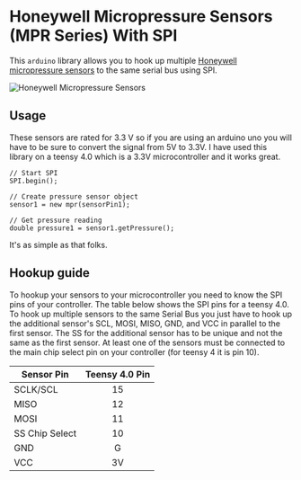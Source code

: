 # Honeywell Micropressure Sensors (MPR Series) With SPI

This `arduino` library allows you to hook up multiple [Honeywell micropressure sensors](https://sensing.honeywell.com/honeywell-sensing-micropressure-board-mount-pressure-mpr-series-datasheet-32332628-en.pdf) to the same serial bus using SPI.

![Honeywell Micropressure Sensors](https://github.com/omarHus/Honeywell-MPR-SPI/raw/master/images/Honeywell_MicroPressure_Evaluation_Board.png "Honeywell MPR Series Sensors")

## Usage

These sensors are rated for 3.3 V so if you are using an arduino uno you will have to be sure to convert the signal from 5V to 3.3V.
I have used this library on a teensy 4.0 which is a 3.3V microcontroller and it works great.

```
// Start SPI
SPI.begin();

// Create pressure sensor object
sensor1 = new mpr(sensorPin1);

// Get pressure reading
double pressure1 = sensor1.getPressure();
```

It's as simple as that folks.

## Hookup guide

To hookup your sensors to your microcontroller you need to know the SPI pins of your controller. The table below shows the SPI pins for a teensy 4.0. To hook up multiple sensors to the same Serial Bus you just have to hook up the additional sensor's SCL, MOSI, MISO, GND, and VCC in parallel to the first sensor. The SS for the additional sensor has to be unique and not the same as the first sensor. At least one of the sensors must be connected to the main chip select pin on your controller (for teensy 4 it is pin 10).

| Sensor Pin      | Teensy 4.0 Pin |
| ------------- |:-------------:|
| SCLK/SCL | 15 |
| MISO     | 12 |
| MOSI     | 11 |
| SS Chip Select       | 10 |
| GND      | G  |
| VCC      | 3V |
